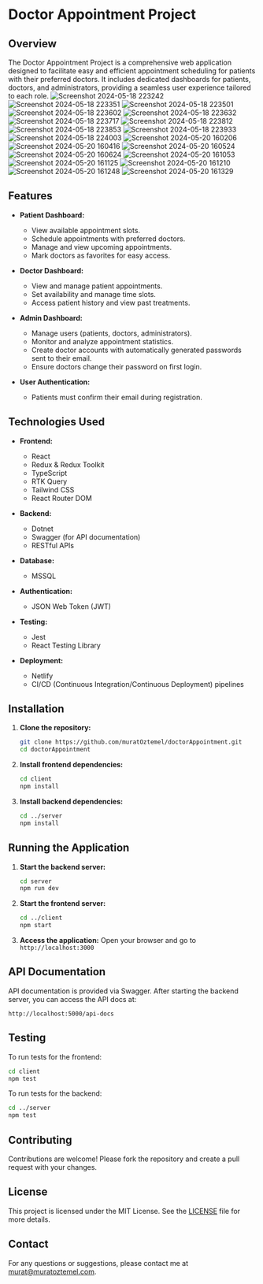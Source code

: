 # Doctor Appointment Project

## Overview

The Doctor Appointment Project is a comprehensive web application designed to facilitate easy and efficient appointment scheduling for patients with their preferred doctors. It includes dedicated dashboards for patients, doctors, and administrators, providing a seamless user experience tailored to each role.
![Screenshot 2024-05-18 223242](https://github.com/muratOztemel/doctorAppointment/assets/31402706/d15e3abd-813a-403d-91a4-6bf3147e2546)
![Screenshot 2024-05-18 223351](https://github.com/muratOztemel/doctorAppointment/assets/31402706/4da73259-5e16-4706-81da-7c2ed3c2e9c6)
![Screenshot 2024-05-18 223501](https://github.com/muratOztemel/doctorAppointment/assets/31402706/92fc334c-e986-482c-aee1-301866761c79)
![Screenshot 2024-05-18 223602](https://github.com/muratOztemel/doctorAppointment/assets/31402706/9f970a41-f802-43c5-af9e-490a58c2a539)
![Screenshot 2024-05-18 223632](https://github.com/muratOztemel/doctorAppointment/assets/31402706/0c0ea9df-dfae-45ef-8782-392a768895aa)
![Screenshot 2024-05-18 223717](https://github.com/muratOztemel/doctorAppointment/assets/31402706/ed69d0fe-ea00-4235-a547-58229c956a5d)
![Screenshot 2024-05-18 223812](https://github.com/muratOztemel/doctorAppointment/assets/31402706/a4a3c1b6-55c6-4d9f-842c-7bac240baf08)
![Screenshot 2024-05-18 223853](https://github.com/muratOztemel/doctorAppointment/assets/31402706/9bfbfec0-536a-43b3-ba8b-db6ec5f20495)
![Screenshot 2024-05-18 223933](https://github.com/muratOztemel/doctorAppointment/assets/31402706/a5465939-a5e9-45b3-ab88-b1d56cdadcc2)
![Screenshot 2024-05-18 224003](https://github.com/muratOztemel/doctorAppointment/assets/31402706/076a284d-15e8-43f1-99ce-6bd6a594ce96)
![Screenshot 2024-05-20 160206](https://github.com/muratOztemel/doctorAppointment/assets/31402706/d7b923f6-1ea1-4117-ac26-ba8f199ad2ce)
![Screenshot 2024-05-20 160416](https://github.com/muratOztemel/doctorAppointment/assets/31402706/060a1865-b11e-443c-9e57-ef922d0179d7)
![Screenshot 2024-05-20 160524](https://github.com/muratOztemel/doctorAppointment/assets/31402706/e3fa61ac-6a1a-40c9-b9ec-125fb64fb52a)
![Screenshot 2024-05-20 160624](https://github.com/muratOztemel/doctorAppointment/assets/31402706/585d3a1b-881b-4a6b-ad2c-053b7fc86eee)
![Screenshot 2024-05-20 161053](https://github.com/muratOztemel/doctorAppointment/assets/31402706/a45cf916-c783-4656-bc29-61ffbf4ffa6f)
![Screenshot 2024-05-20 161125](https://github.com/muratOztemel/doctorAppointment/assets/31402706/150d8b88-6fb6-4c8d-b234-19735687643a)
![Screenshot 2024-05-20 161210](https://github.com/muratOztemel/doctorAppointment/assets/31402706/f7a1290a-79ce-4638-bee1-10a6baefb469)
![Screenshot 2024-05-20 161248](https://github.com/muratOztemel/doctorAppointment/assets/31402706/da317779-5ec1-417f-9c11-77e41fc565fd)
![Screenshot 2024-05-20 161329](https://github.com/muratOztemel/doctorAppointment/assets/31402706/ab7fb8b1-09f6-43b4-a9a7-4bd90aad48ec)



## Features

- **Patient Dashboard:** 
  - View available appointment slots.
  - Schedule appointments with preferred doctors.
  - Manage and view upcoming appointments.
  - Mark doctors as favorites for easy access.
  
- **Doctor Dashboard:**
  - View and manage patient appointments.
  - Set availability and manage time slots.
  - Access patient history and view past treatments.
  
- **Admin Dashboard:**
  - Manage users (patients, doctors, administrators).
  - Monitor and analyze appointment statistics.
  - Create doctor accounts with automatically generated passwords sent to their email.
  - Ensure doctors change their password on first login.

- **User Authentication:**
  - Patients must confirm their email during registration.
  
## Technologies Used

- **Frontend:**
  - React
  - Redux & Redux Toolkit
  - TypeScript
  - RTK Query
  - Tailwind CSS
  - React Router DOM

- **Backend:**
  - Dotnet
  - Swagger (for API documentation)
  - RESTful APIs

- **Database:**
  - MSSQL

- **Authentication:**
  - JSON Web Token (JWT)

- **Testing:**
  - Jest
  - React Testing Library

- **Deployment:**
  - Netlify
  - CI/CD (Continuous Integration/Continuous Deployment) pipelines

## Installation

1. **Clone the repository:**
   ```bash
   git clone https://github.com/muratOztemel/doctorAppointment.git
   cd doctorAppointment
   ```

2. **Install frontend dependencies:**
   ```bash
   cd client
   npm install
   ```

3. **Install backend dependencies:**
   ```bash
   cd ../server
   npm install
   ```

## Running the Application

1. **Start the backend server:**
   ```bash
   cd server
   npm run dev
   ```

2. **Start the frontend server:**
   ```bash
   cd ../client
   npm start
   ```

3. **Access the application:**
   Open your browser and go to `http://localhost:3000`

## API Documentation

API documentation is provided via Swagger. After starting the backend server, you can access the API docs at:
```
http://localhost:5000/api-docs
```

## Testing

To run tests for the frontend:
```bash
cd client
npm test
```

To run tests for the backend:
```bash
cd ../server
npm test
```

## Contributing

Contributions are welcome! Please fork the repository and create a pull request with your changes.

## License

This project is licensed under the MIT License. See the [LICENSE](LICENSE) file for more details.

## Contact

For any questions or suggestions, please contact me at [murat@muratoztemel.com](mailto:murat@muratoztemel.com).
